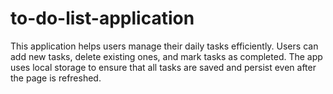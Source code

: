 # to-do-list-application
This application helps users manage their daily tasks efficiently. Users can add new tasks, delete existing ones, and mark tasks as completed. The app uses local storage to ensure that all tasks are saved and persist even after the page is refreshed.


